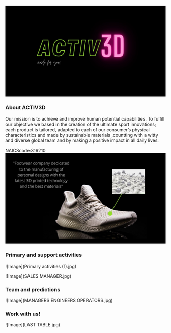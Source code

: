 ![Image](ACTIV3Dlogo.jpg)

### About ACTIV3D
Our mission is to achieve and improve human potential capabilities. To fulfill our objective we based in the creation of the ultimate sport innovations; each product is tailored, adapted to each of our consumer’s physical characteristics and made by sustainable materials ,countting with a witty and diverse global team and by making a positive impact in all daily lives.

NAICScode:316210
![Image](Zapatilla.jpg)

### Primary and support activities
![Image](Primary activities (1).jpg)

![Image](SALES MANAGER.jpg)

### Team and predictions
![Image](MANAGERS ENGINEERS OPERATORS.jpg)
### Work with us!
![Image](LAST TABLE.jpg)




